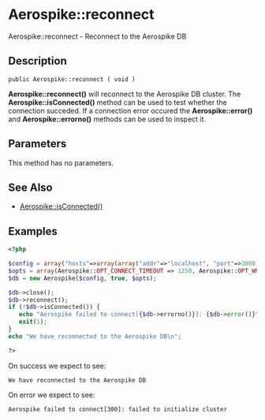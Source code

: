 
# Aerospike::reconnect

Aerospike::reconnect - Reconnect to the Aerospike DB

## Description

```
public Aerospike::reconnect ( void )
```

**Aerospike::reconnect()** will reconnect to the Aerospike DB cluster. The
**Aerospike::isConnected()** method can be used to test whether the connection
succeded.  If a connection error occured the **Aerospike::error()** and
**Aerospike::errorno()** methods can be used to inspect it.

## Parameters

This method has no parameters.

## See Also

- [Aerospike::isConnected()](aerospike_isconnected.md)

## Examples

```php
<?php

$config = array("hosts"=>array(array("addr"=>"localhost", "port"=>3000)));
$opts = array(Aerospike::OPT_CONNECT_TIMEOUT => 1250, Aerospike::OPT_WRITE_TIMEOUT => 1500);
$db = new Aerospike($config, true, $opts);

$db->close();
$db->reconnect();
if (!$db->isConnected()) {
   echo "Aerospike failed to connect[{$db->errorno()}]: {$db->error()}\n";
   exit(1);
}
echo "We have reconnected to the Aerospike DB\n";

?>
```

On success we expect to see:
```
We have reconnected to the Aerospike DB
```

On error we expect to see:

```
Aerospike failed to connect[300]: failed to initialize cluster
```

